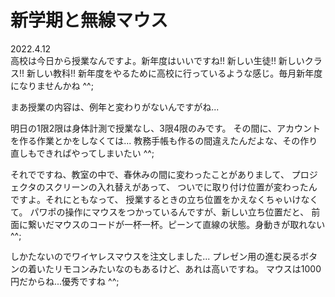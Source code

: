 # 新学期と無線マウス

2022.4.12<br />
高校は今日から授業なんですよ。新年度はいいですね!!
新しい生徒!! 新しいクラス!! 新しい教科!!
新年度をやるために高校に行っているような感じ。毎月新年度になりませんかね ^^;

まあ授業の内容は、例年と変わりがないんですがね...

明日の1限2限は身体計測で授業なし、3限4限のみです。
その間に、アカウントを作る作業とかをしなくては...
教務手帳も作るの間違えたんだよな、その作り直しもできればやってしまいたい ^^;

それでですね、教室の中で、春休みの間に変わったことがありまして、
プロジェクタのスクリーンの入れ替えがあって、
ついでに取り付け位置が変わったんですよ。それにともなって、
授業するときの立ち位置をかえなくちゃいけなくて。
パワポの操作にマウスをつかっているんですが、新しい立ち位置だと、
前面に繋いだマウスのコードが一杯一杯。ピーンて直線の状態。身動きが取れない ^^;

しかたないのでワイヤレスマウスを注文しました...
プレゼン用の進む戻るボタンの着いたリモコンみたいなのもあるけど、あれは高いですね。
マウスは1000円だからね...優秀ですね ^^;